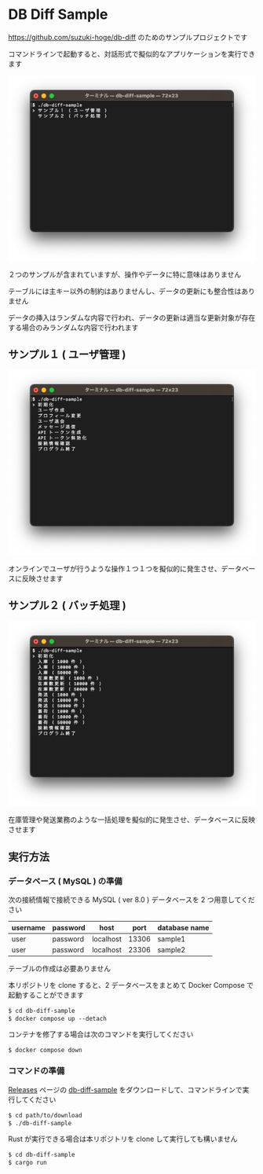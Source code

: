 # DB Diff Sample

https://github.com/suzuki-hoge/db-diff のためのサンプルプロジェクトです

コマンドラインで起動すると、対話形式で擬似的なアプリケーションを実行できます

![ss1](./doc/ss1.png)

２つのサンプルが含まれていますが、操作やデータに特に意味はありません

テーブルには主キー以外の制約はありませんし、データの更新にも整合性はありません

データの挿入はランダムな内容で行われ、データの更新は適当な更新対象が存在する場合のみランダムな内容で行われます

## サンプル１ ( ユーザ管理 )

![ss2](./doc/ss2.png)

オンラインでユーザが行うような操作１つ１つを擬似的に発生させ、データベースに反映させます

## サンプル２ ( バッチ処理 )

![ss3](./doc/ss3.png)

在庫管理や発送業務のような一括処理を擬似的に発生させ、データベースに反映させます

## 実行方法

### データベース ( MySQL ) の準備

次の接続情報で接続できる MySQL ( ver 8.0 ) データベースを 2 つ用意してください

| username | password | host      | port  | database name |
|----------|----------|-----------|-------|---------------|
| user     | password | localhost | 13306 | sample1       |
| user     | password | localhost | 23306 | sample2       |

テーブルの作成は必要ありません

本リポジトリを clone すると、2 データベースをまとめて Docker Compose で起動することができます

```
$ cd db-diff-sample
$ docker compose up --detach
```

コンテナを修了する場合は次のコマンドを実行してください

```
$ docker compose down
```

### コマンドの準備

[Releases](https://github.com/suzuki-hoge/db-diff-sample/releases) ページの [db-diff-sample](https://github.com/suzuki-hoge/db-diff-sample/releases/download/v1.0.0/db-diff-sample) をダウンロードして、コマンドラインで実行してください

```
$ cd path/to/download
$ ./db-diff-sample
```

Rust が実行できる場合は本リポジトリを clone して実行しても構いません

```
$ cd db-diff-sample
$ cargo run
```

